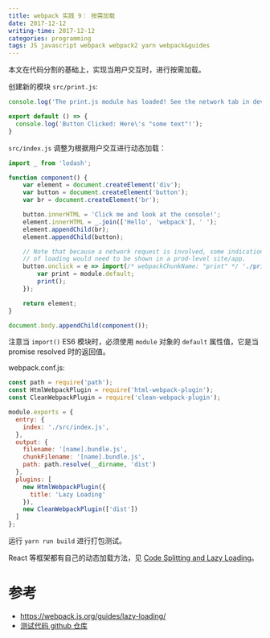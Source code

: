 ```yaml
---
title: webpack 实践 9： 按需加载
date: 2017-12-12
writing-time: 2017-12-12
categories: programming
tags: JS javascript webpack webpack2 yarn webpack&guides
---
```


本文在代码分割的基础上，实现当用户交互时，进行按需加载。

创建新的模块 `src/print.js`:

```javascript
console.log('The print.js module has loaded! See the network tab in dev tools...');

export default () => {
  console.log('Button Clicked: Here\'s "some text"!');
}
```

`src/index.js` 调整为根据用户交互进行动态加载：

```javascript
import _ from 'lodash';

function component() {
    var element = document.createElement('div');
    var button = document.createElement('button');
    var br = document.createElement('br');

    button.innerHTML = 'Click me and look at the console!';
    element.innerHTML = _.join(['Hello', 'webpack'], ' ');
    element.appendChild(br);
    element.appendChild(button);

    // Note that because a network request is involved, some indication
    // of loading would need to be shown in a prod-level site/app.
    button.onclick = e => import(/* webpackChunkName: "print" */ './print').then(module => {
        var print = module.default;
        print();
    });

    return element;
}

document.body.appendChild(component());
```

注意当 `import()` ES6 模块时，必须使用 `module` 对象的 `default` 属性值，它是当 promise resolved 时的返回值。


webpack.conf.js:

```javascript
const path = require('path');
const HtmlWebpackPlugin = require('html-webpack-plugin');
const CleanWebpackPlugin = require('clean-webpack-plugin');

module.exports = {
  entry: {
    index: './src/index.js',
  },
  output: {
    filename: '[name].bundle.js',
    chunkFilename: '[name].bundle.js',
    path: path.resolve(__dirname, 'dist')
  },
  plugins: [
    new HtmlWebpackPlugin({
      title: 'Lazy Loading'
    }),
    new CleanWebpackPlugin(['dist'])
  ]
};
```

运行 `yarn run build` 进行打包测试。

React 等框架都有自己的动态加载方法，见 [Code Splitting and Lazy Loading](https://reacttraining.com/react-router/web/guides/code-splitting)。


# 参考

+ https://webpack.js.org/guides/lazy-loading/
+ [测试代码 github 仓库](https://github.com/haiiiiiyun/webpack-practice)
